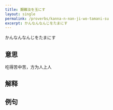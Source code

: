 ```yaml
---
title: 艱難汝を玉にす
layout: single
permalink: /proverbs/kanna-n-nan-ji-wo-tamani-su
excerpt: かんなんなんじをたまにす
---
```


かんなんなんじをたまにす

## 意思

吃得苦中苦，方为人上人

## 解释

## 例句

